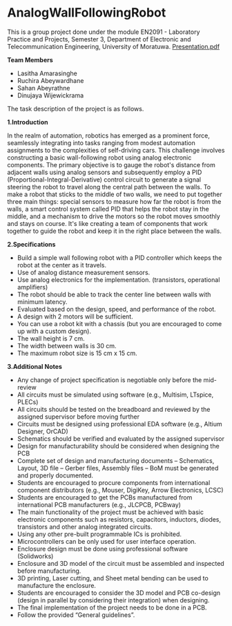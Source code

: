 # AnalogWallFollowingRobot
This is a group project done under the module EN2091 - Laboratory Practice and Projects, Semester 3, Department of Electronic and Telecommunication Engineering, University of Moratuwa. 
[Presentation.pdf](https://github.com/LasithaAmarasinghe/Analog-Wall-Follow-Robot/files/13957525/Presentation.pdf)

**Team Members**
  * Lasitha Amarasinghe
  * Ruchira Abeywardhane
  * Sahan Abeyrathne
  * Dinujaya Wijewickrama

The task description of the project is as follows.

**1.Introduction**

In the realm of automation, robotics has emerged as a prominent force, seamlessly integrating into tasks ranging from modest automation assignments to the complexities of self-driving cars. This challenge involves constructing a basic wall-following robot using analog electronic components. The primary objective is to gauge the robot's distance from adjacent walls using analog sensors and subsequently employ a PID (Proportional-Integral-Derivative) control circuit to generate a signal steering the robot to travel along the central path between the walls. To make a robot that sticks to the middle of two walls, we need to put together three main things: special sensors to measure how far the robot is from the walls, a smart control system called PID that helps the robot stay in the middle, and a mechanism to drive the motors so the robot moves smoothly and stays on course. It's like creating a team of components that work together to guide the robot and keep it in the right place between the walls.

**2.Specifications**

  * Build a simple wall following robot with a PID controller which keeps the robot at the center as it travels.
  * Use of analog distance measurement sensors.
  * Use analog electronics for the implementation. (transistors, operational amplifiers) 
  * The robot should be able to track the center line between walls with minimum latency.
  * Evaluated based on the design, speed, and performance of the robot.
  * A design with 2 motors will be sufficient.
  * You can use a robot kit with a chassis (but you are encouraged to come up with a custom design). 
  * The wall height is 7 cm.
  * The width between walls is 30 cm.
  * The maximum robot size is 15 cm x 15 cm.
  
**3.Additional Notes**

* Any change of project specification is negotiable only before the mid-review
* All circuits must be simulated using software (e.g., Multisim, LTspice, PLECs)
* All circuits should be tested on the breadboard and reviewed by the assigned supervisor before moving further
* Circuits must be designed using professional EDA software (e.g., Altium Designer, OrCAD)
* Schematics should be verified and evaluated by the assigned supervisor
* Design for manufacturability should be considered when designing the PCB
* Complete set of design and manufacturing documents – Schematics, Layout, 3D file – Gerber files, Assembly files – BoM must be generated and properly documented.
* Students are encouraged to procure components from international component distributors (e.g., Mouser, DigiKey, Arrow Electronics, LCSC)
* Students are encouraged to get the PCBs manufactured from international PCB manufacturers (e.g., JLCPCB, PCBway)
* The main functionality of the project must be achieved with basic electronic components such as resistors, capacitors, inductors, diodes, transistors and other analog integrated circuits.
* Using any other pre-built programmable ICs is prohibited.
* Microcontrollers can be only used for user interface operation.
* Enclosure design must be done using professional software (Solidworks)
* Enclosure and 3D model of the circuit must be assembled and inspected before manufacturing.
* 3D printing, Laser cutting, and Sheet metal bending can be used to manufacture the enclosure.
* Students are encouraged to consider the 3D model and PCB co-design (design in parallel by considering their integration) when designing.
* The final implementation of the project needs to be done in a PCB.
* Follow the provided “General guidelines”.
